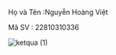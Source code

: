 Họ và Tên :Nguyễn Hoàng Việt


Mã SV : 22810310336


![ketqua (1)](https://github.com/user-attachments/assets/4cb9da29-71cc-4922-947b-b8205ff1c4ff)
